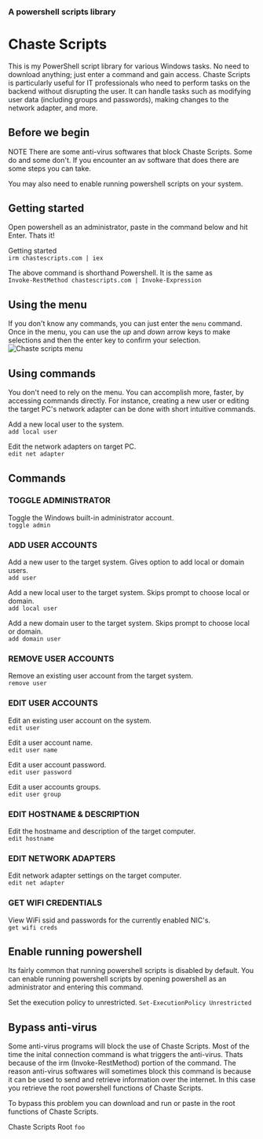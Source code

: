 ### A powershell scripts library

# Chaste Scripts

This is my PowerShell script library for various Windows tasks. No need to download anything; just enter a command and gain access. Chaste Scripts is particularly useful for IT professionals who need to perform tasks on the backend without disrupting the user. It can handle tasks such as modifying user data (including groups and passwords), making changes to the network adapter, and more.

## Before we begin

NOTE
There are some anti-virus softwares that block Chaste Scripts. Some do and some don't. If you encounter an av software that does there are some steps you can take.

You may also need to enable running powershell scripts on your system.

## Getting started

Open powershell as an administrator, paste in the command below and hit Enter. Thats it!

Getting started\
`irm chastescripts.com | iex`

The above command is shorthand Powershell. It is the same as\
`Invoke-RestMethod chastescripts.com | Invoke-Expression`

## Using the menu

If you don't know any commands, you can just enter the `menu` command. Once in the menu, you can use the _up_ and _down_ arrow keys to make selections and then the enter key to confirm your selection.\
![Chaste scripts menu](https://guided.chaste.pro/images/chaste-scripts/chaste-scripts.png)

## Using commands

You don't need to rely on the menu. You can accomplish more, faster, by accessing commands directly. For instance, creating a new user or editing the target PC's network adapter can be done with short intuitive commands.

Add a new local user to the system.\
`add local user`

Edit the network adapters on target PC.\
`edit net adapter`

## Commands

### TOGGLE ADMINISTRATOR

Toggle the Windows built-in administrator account.\
`toggle admin`

### ADD USER ACCOUNTS

Add a new user to the target system. Gives option to add local or domain users.\
`add user`

Add a new local user to the target system. Skips prompt to choose local or domain.\
`add local user`

Add a new domain user to the target system. Skips prompt to choose local or domain.\
`add domain user`

### REMOVE USER ACCOUNTS

Remove an existing user account from the target system.\
`remove user`

### EDIT USER ACCOUNTS

Edit an existing user account on the system.\
`edit user`

Edit a user account name.\
`edit user name`

Edit a user account password.\
`edit user password`

Edit a user accounts groups.\
`edit user group`

### EDIT HOSTNAME & DESCRIPTION

Edit the hostname and description of the target computer.\
`edit hostname`

### EDIT NETWORK ADAPTERS

Edit network adapter settings on the target computer.\
`edit net adapter`

### GET WIFI CREDENTIALS

View WiFi ssid and passwords for the currently enabled NIC's.\
`get wifi creds`

## Enable running powershell

Its fairly common that running powershell scripts is disabled by default. You can enable running powershell scripts by opening powershell as an administrator and entering this command.

Set the execution policy to unrestricted.
`Set-ExecutionPolicy Unrestricted`

## Bypass anti-virus

Some anti-virus programs will block the use of Chaste Scripts. Most of the time the inital connection command is what triggers the anti-virus. Thats because of the irm (Invoke-RestMethod) portion of the command. The reason anti-virus softwares will sometimes block this command is because it can be used to send and retrieve information over the internet. In this case you retrieve the root powershell functions of Chaste Scripts.

To bypass this problem you can download and run or paste in the root functions of Chaste Scripts.

Chaste Scripts Root
`foo`
